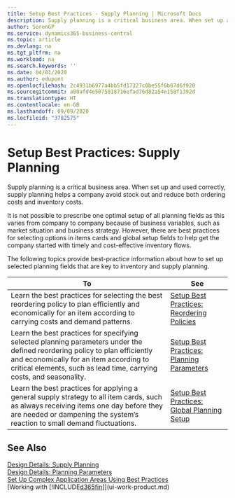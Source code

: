 ```yaml
---
title: Setup Best Practices - Supply Planning | Microsoft Docs
description: Supply planning is a critical business area. When set up and used correctly, supply planning helps a company avoid stock out and reduce both ordering costs and inventory costs.
author: SorenGP
ms.service: dynamics365-business-central
ms.topic: article
ms.devlang: na
ms.tgt_pltfrm: na
ms.workload: na
ms.search.keywords: ''
ms.date: 04/01/2020
ms.author: edupont
ms.openlocfilehash: 2c4931b6977a4bb5fd17327c0be55f6b67d6f920
ms.sourcegitcommit: a80afd4e5075018716efad76d82a54e158f1392d
ms.translationtype: HT
ms.contentlocale: en-GB
ms.lasthandoff: 09/09/2020
ms.locfileid: "3782575"
---
```

# <a name="setup-best-practices-supply-planning"></a>Setup Best Practices: Supply Planning
Supply planning is a critical business area. When set up and used correctly, supply planning helps a company avoid stock out and reduce both ordering costs and inventory costs.  

 It is not possible to prescribe one optimal setup of all planning fields as this varies from company to company because of business variables, such as market situation and business strategy. However, there are best practices for selecting options in items cards and global setup fields to help get the company started with timely and cost-effective inventory flows.  

 The following topics provide best-practice information about how to set up selected planning fields that are key to inventory and supply planning.  

|**To**|**See**|  
|------------|-------------|  
|Learn the best practices for selecting the best reordering policy to plan efficiently and economically for an item according to carrying costs and demand patterns.|[Setup Best Practices: Reordering Policies](setup-best-practices-reordering-policies.md)|  
|Learn the best practices for specifying selected planning parameters under the defined reordering policy to plan efficiently and economically for an item according to critical elements, such as lead time, carrying costs, and seasonality.|[Setup Best Practices: Planning Parameters](setup-best-practices-planning-parameters.md)|  
|Learn the best practices for applying a general supply strategy to all item cards, such as always receiving items one day before they are needed or dampening the system’s reaction to small demand fluctuations.|[Setup Best Practices: Global Planning Setup](setup-best-practices-global-planning-setup.md)|  

## <a name="see-also"></a>See Also  
 [Design Details: Supply Planning](design-details-supply-planning.md)   
 [Design Details: Planning Parameters](design-details-planning-parameters.md)   
 [Set Up Complex Application Areas Using Best Practices](set-up-complex-application-areas-using-best-practices.md)  
 [Working with [!INCLUDE[d365fin](includes/d365fin_md.md)]](ui-work-product.md)
